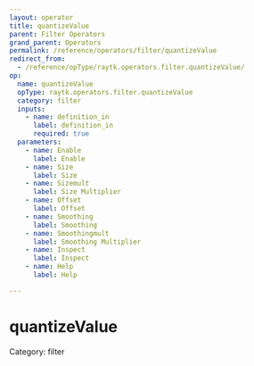 ```yaml
---
layout: operator
title: quantizeValue
parent: Filter Operators
grand_parent: Operators
permalink: /reference/operators/filter/quantizeValue
redirect_from:
  - /reference/opType/raytk.operators.filter.quantizeValue/
op:
  name: quantizeValue
  opType: raytk.operators.filter.quantizeValue
  category: filter
  inputs:
    - name: definition_in
      label: definition_in
      required: true
  parameters:
    - name: Enable
      label: Enable
    - name: Size
      label: Size
    - name: Sizemult
      label: Size Multiplier
    - name: Offset
      label: Offset
    - name: Smoothing
      label: Smoothing
    - name: Smoothingmult
      label: Smoothing Multiplier
    - name: Inspect
      label: Inspect
    - name: Help
      label: Help

---
```


# quantizeValue

Category: filter

